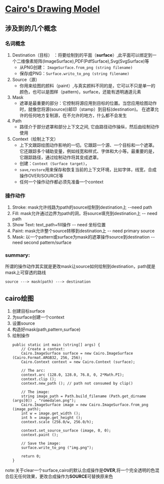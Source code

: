 # [Cairo's Drawing Model](https://www.cairographics.org/tutorial/)
## 涉及到的几个概念
### 名词概念
1. Destination（目标） ：将要绘制到的平面（**surface**）,此平面可以绑定到一个二维像素矩阵(ImageSurface),PDF(PdfSurface),Svg(SvgSurface)等
   - 从PNG创建： `ImageSurface.from_png (string filename)`
   - 保存成PNG：`Surface.writo_to_png (string filename)`
2. Source（源）
   - 你用来绘图的颜料（paint）,与真实颜料不同的是，它可以不只是单一的颜色，也可以是图样（pattern)，surface，还能有透明通道元素
3. Mask
   - 遮罩是最重要的部分：它控制将源应用到目标的位置。当您应用绘图动作时，就像您将源(source))邮印（stamp）到目标(destination)。 在遮罩允许的任何地方复制源，在不允许的地方，什么都不会发生 
4. Path
   - 路径介于部分遮罩和部分上下文之间, 它由路径动作操纵，然后由绘制动作使用   
5. Context（绘制上下文）
   - 上下文跟踪绘图动作影响的一切。它跟踪一个源、一个目标和一个遮罩。它还跟踪多个辅助变量，例如线宽和样式、字体和大小等。最重要的是，它跟踪路径，通过绘制动作将其变成遮罩。
   - 创建：`Context (Surface target)`，
   - `save`,`restore`用来保存和恢复当前的上下文环境，比如字体，线宽，合成操作OVER/SOURCE等
   - 任何一个操作动作都必须先准备一个context

### 操作动作
1. Stroke: mask允许线路为path的source绘制到destination上   --need path
1. Fill: mask允许通过边界为path的洞，将source填充到destination上 -- need path
1. Show Text: text_path+fill操作     -- need 坐标位置
1. Paint: mask允许整个source转移到destination上 -- need primary source
1. Mask: 以一个pattern或surface为mask的遮罩操作source到destination -- need second pattern/surface

### summary:
所谓的操作动作其实就是更改mask让source如何绘制到destination，path就是mask上可穿透的路线
```xml
source ---> mask(path) ---> destination
```

## cairo绘图
1. 创建目标surface
1. 为surface创建一个context
1. 设置source
1. 构造好mask(path,pattern,surface)
1. 绘制操作
    ```vala
    public static int main (string[] args) {
        // Create a context:
        Cairo.ImageSurface surface = new Cairo.ImageSurface (Cairo.Format.ARGB32, 256, 256);
        Cairo.Context context = new Cairo.Context (surface);

        // The arc:
        context.arc (128.0, 128.0, 76.8, 0, 2*Math.PI);
        context.clip ();
        context.new_path (); // path not consumed by clip()

        // The image:
        string image_path = Path.build_filename (Path.get_dirname (args[0]) , "romedalen.png");
        Cairo.ImageSurface image = new Cairo.ImageSurface.from_png (image_path);
        int w = image.get_width ();
        int h = image.get_height ();
        context.scale (256.0/w, 256.0/h);

        context.set_source_surface (image, 0, 0);
        context.paint ();

        // Save the image:
        surface.write_to_png ("img.png");

        return 0;
    }
    ``` 

note:关于clear一个surface,cairo的默认合成操作是**OVER**,将一个完全透明的色混合后无任何效果，更改合成操作为**SOURCE**可替换原来色
